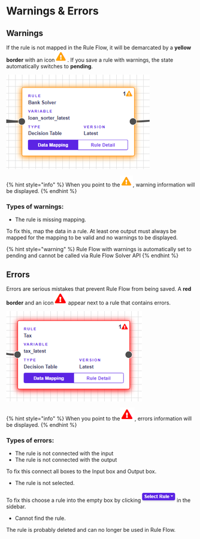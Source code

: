 # Warnings & Errors

## Warnings

If the rule is not mapped in the Rule Flow, it will be demarcated by a **yellow border** with an icon![](../../.gitbook/assets/warningError2.png). If you save a rule with warnings, the state automatically switches to **pending**.

![](../../.gitbook/assets/warningBox.PNG)

{% hint style="info" %}
When you point to the![](../../.gitbook/assets/warningError2.png), warning information will be displayed.
{% endhint %}

### Types of warnings:

* The rule is missing mapping.

To fix this, map the data in a rule. At least one output must always be mapped for the mapping to be valid and no warnings to be displayed.

{% hint style="warning" %}
Rule Flow with warnings is automatically set to pending and cannot be called via Rule Flow Solver API
{% endhint %}

## Errors

Errors are serious mistakes that prevent Rule Flow from being saved. A **red border** and an icon![](../../.gitbook/assets/errorIcon.png)appear next to a rule that contains errors.

![](../../.gitbook/assets/ErrorBox.PNG)

{% hint style="info" %}
When you point to the![](../../.gitbook/assets/errorIcon.png), errors information will be displayed.
{% endhint %}

### Types of errors:

* The rule is not connected with the input
* The rule is not connected with the output

To fix this connect all boxes to the Input box and Output box.

* The rule is not selected.

To fix this choose a rule into the empty box by clicking![](../../.gitbook/assets/selectRule.PNG)in the sidebar.

* Cannot find the rule.

The rule is probably deleted and can no longer be used in Rule Flow.
